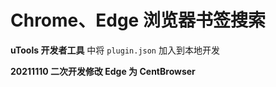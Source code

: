 # Chrome、Edge 浏览器书签搜索

**uTools 开发者工具** 中将 `plugin.json` 加入到本地开发

**20211110 二次开发修改 Edge 为 CentBrowser**
